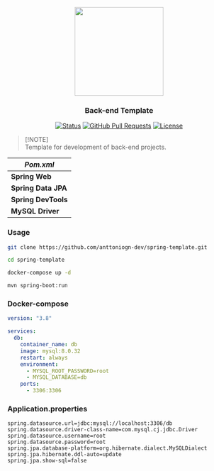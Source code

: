 <p align="center">
  <img src="https://seeklogo.com/images/S/spring-logo-9A2BC78AAF-seeklogo.com.png" width="200">
</p>

<h3 align="center">Back-end Template</h3>

<div align="center">

[![Status](https://img.shields.io/badge/status-active-success.svg)](https://github.com/antonioclp/spring-template) 
[![GitHub Pull Requests](https://img.shields.io/github/issues-pr/antonioclp/spring-template.svg)](https://github.com/antonioclp/spring-template)
[![License](https://img.shields.io/badge/license-MIT-blue.svg)](/LICENSE)

</div>

> [!NOTE]\
> Template for development of back-end projects.

| *Pom.xml* |
| --- |
| **Spring Web** |
| **Spring Data JPA** |
| **Spring DevTools** |
| **MySQL Driver** |

### Usage

```bash
git clone https://github.com/anttoniogn-dev/spring-template.git

cd spring-template

docker-compose up -d

mvn spring-boot:run
```

### Docker-compose

```yaml
version: "3.8"

services:
  db:
    container_name: db
    image: mysql:8.0.32
    restart: always
    environment:
      - MYSQL_ROOT_PASSWORD=root
      - MYSQL_DATABASE=db
    ports:
      - 3306:3306
```

### Application.properties
```properties
spring.datasource.url=jdbc:mysql://localhost:3306/db
spring.datasource.driver-class-name=com.mysql.cj.jdbc.Driver
spring.datasource.username=root
spring.datasource.password=root
spring.jpa.database-platform=org.hibernate.dialect.MySQLDialect
spring.jpa.hibernate.ddl-auto=update
spring.jpa.show-sql=false
```